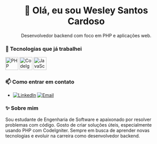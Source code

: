 <h1 align="center">👋 Olá, eu sou Wesley Santos Cardoso</h1>

<p align="center">
  Desenvolvedor backend com foco em PHP e aplicações web.
</p>

### 🚀 Tecnologias que já trabalhei

<p align="left">
  <img src="https://cdn.jsdelivr.net/gh/devicons/devicon/icons/php/php-original.svg" alt="PHP" width="40" height="40"/>
  <img src="https://cdn.jsdelivr.net/gh/devicons/devicon/icons/codeigniter/codeigniter-plain.svg" alt="CodeIgniter" width="40" height="40"/>
  <img src="https://cdn.jsdelivr.net/gh/devicons/devicon/icons/javascript/javascript-original.svg" alt="JavaScript" width="40" height="40"/>
</p>

### 📫 Como entrar em contato

- [![LinkedIn](https://img.shields.io/badge/LinkedIn-0077B5?style=for-the-badge&logo=linkedin&logoColor=white)](https://linkedin.com/in/wesley-santos-991979255) [![Email](https://img.shields.io/badge/Email-D14836?style=for-the-badge&logo=gmail&logoColor=white)](mailto:wesleysantoscardoso2404@gmail.com)


### ✨ Sobre mim

Sou estudante de Engenharia de Software e apaixonado por resolver problemas com código. Gosto de criar soluções úteis, especialmente usando PHP com CodeIgniter. Sempre em busca de aprender novas tecnologias e evoluir na carreira como desenvolvedor backend.
